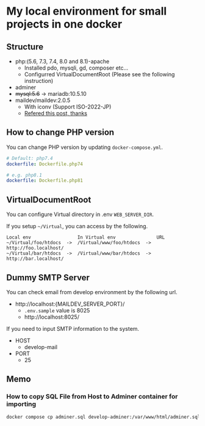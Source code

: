 # My local environment for small projects in one docker


## Structure

* php:(5.6, 7.3, 7.4, 8.0 and 8.1)-apache
  * Installed pdo, mysqli, gd, composer etc...
  * Configurred VirtualDocumentRoot (Please see the following instruction)
* adminer
* ~~mysql:5.6~~ -> mariadb:10.5.10
* maildev/maildev:2.0.5
  * With iconv (Support ISO-2022-JP)
  * [Refered this post, thanks](https://qiita.com/kanemu/items/1f2da063c7e5b5477502)


## How to change PHP version

You can change PHP version by updating `docker-compose.yml`.

```yaml
# Default: php7.4
dockerfile: Dockerfile.php74

# e.g. php8.1
dockerfile: Dockerfile.php81
```


## VirtualDocumentRoot

You can configure Virtual directory in .env `WEB_SERVER_DIR`.

If you setup `~/Virtual`, you can access by the following.

```
Local env                 In Virtual env               URL
~/Virtual/foo/htdocs  ->  /Virtual/www/foo/htdocs  ->  http://foo.localhost/
~/Virtual/bar/htdocs  ->  /Virtual/www/bar/htdocs  ->  http://bar.localhost/
```


## Dummy SMTP Server

You can check email from develop environment by the following url.

* http://localhost:{MAILDEV_SERVER_PORT}/  
  * `.env.sample` value is 8025  
  * http://localhost:8025/

If you need to input SMTP information to the system.

* HOST
  * develop-mail
* PORT
  * 25

## Memo

### How to copy SQL File from Host to Adminer container for importing

```bash
docker compose cp adminer.sql develop-adminer:/var/www/html/adminer.sql
```

